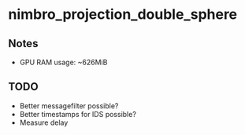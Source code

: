 # nimbro_projection_double_sphere

## Notes

- GPU RAM usage: ~626MiB

## TODO

- Better messagefilter possible?
- Better timestamps for IDS possible?
- Measure delay
